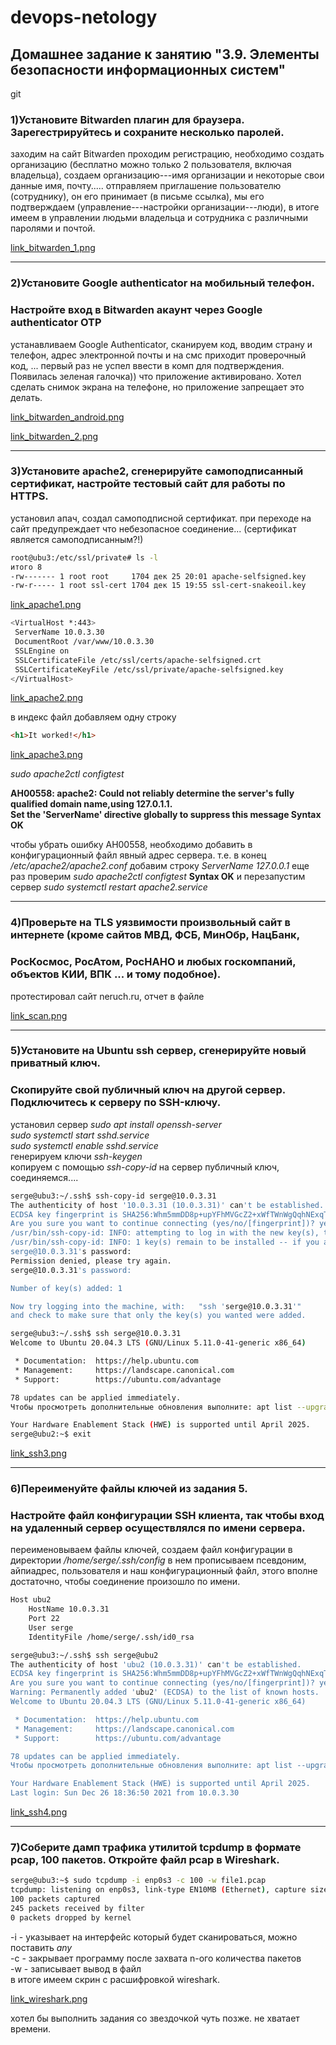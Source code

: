 
# devops-netology
## Домашнее задание к занятию "3.9. Элементы безопасности информационных систем"
git 
### 1)Установите Bitwarden плагин для браузера. Зарегестрируйтесь и сохраните несколько паролей.
заходим на сайт Bitwarden проходим регистрацию, необходимо создать организацию (бесплатно можно только 2 пользователя,
включая владельца), создаем организацию---имя организации и некоторые свои данные имя, почту.....
отправляем приглашение пользователю (сотруднику),  он его принимает (в письме ссылка), мы его подтверждаем
(управление---настройки организации---люди), 
в итоге имеем в управлении людьми владельца и сотрудника с различными паролями и почтой.

[link_bitwarden_1.png](./bitwarden_1.png)
____


### 2)Установите Google authenticator на мобильный телефон.
### Настройте вход в Bitwarden акаунт через Google authenticator OTP


устанавливаем Google Authenticator, сканируем код, вводим страну и телефон, адрес электронной почты и на смс 
приходит проверочный код, ... первый раз не успел ввести в комп для подтверждения. Появилась зеленая галочка)) 
что приложение активировано. Хотел сделать снимок экрана на телефоне, но приложение запрещает это делать.

[link_bitwarden_android.png](./bitwarden_android.png)

[link_bitwarden_2.png](./bitwarden_2.png)

----

### 3)Установите apache2, сгенерируйте самоподписанный сертификат, настройте тестовый сайт для работы по HTTPS.

установил апач, создал самоподписной сертификат.
при переходе на сайт предупреждает что небезопасное соединение... (сертификат является самоподписанным?!)

```bash
root@ubu3:/etc/ssl/private# ls -l
итого 8
-rw------- 1 root root     1704 дек 25 20:01 apache-selfsigned.key
-rw-r----- 1 root ssl-cert 1704 дек 15 19:55 ssl-cert-snakeoil.key 
```
[link_apache1.png](./apache1.png)

```bash
<VirtualHost *:443>
 ServerName 10.0.3.30
 DocumentRoot /var/www/10.0.3.30
 SSLEngine on
 SSLCertificateFile /etc/ssl/certs/apache-selfsigned.crt
 SSLCertificateKeyFile /etc/ssl/private/apache-selfsigned.key
</VirtualHost>
```
[link_apache2.png](./apache2.png)

в индекс файл добавляем одну строку

```html
<h1>It worked!</h1>
```
[link_apache3.png](./apache3.png)

*sudo apache2ctl configtest*

**AH00558: apache2: Could not reliably determine the server's fully qualified domain name,using 127.0.1.1. </br>
Set the 'ServerName' directive globally to suppress this message
Syntax OK**

чтобы убрать ошибку AH00558, необходимо добавить в конфигурационный файл явный адрес сервера.
т.е. в конец */etc/apache2/apache2.conf*  добавим строку *ServerName 127.0.0.1*
еще раз проверим *sudo apache2ctl configtest*
**Syntax OK**
и перезапустим сервер *sudo systemctl restart apache2.service*

------

### 4)Проверьте на TLS уязвимости произвольный сайт в интернете (кроме сайтов МВД, ФСБ, МинОбр, НацБанк,
### РосКосмос, РосАтом, РосНАНО и любых госкомпаний, объектов КИИ, ВПК ... и тому подобное).

протестировал сайт neruch.ru, отчет в файле 

[link_scan.png](./scan.png)

-------

### 5)Установите на Ubuntu ssh сервер, сгенерируйте новый приватный ключ. </br>
### Скопируйте свой публичный ключ на другой сервер. Подключитесь к серверу по SSH-ключу.
установил сервер *sudo apt install openssh-server*</br>
*sudo systemctl start sshd.service*</br>
*sudo systemctl enable sshd.service*</br>
генерируем ключи *ssh-keygen*</br>
копируем с помощью *ssh-copy-id* на сервер публичный ключ, соединяемся....
```bash
serge@ubu3:~/.ssh$ ssh-copy-id serge@10.0.3.31
The authenticity of host '10.0.3.31 (10.0.3.31)' can't be established.
ECDSA key fingerprint is SHA256:Whm5mmDD8p+upYFhMVGcZ2+xWfTWnWgQqhNExqTfJws.
Are you sure you want to continue connecting (yes/no/[fingerprint])? yes
/usr/bin/ssh-copy-id: INFO: attempting to log in with the new key(s), to filter out any that are already installed
/usr/bin/ssh-copy-id: INFO: 1 key(s) remain to be installed -- if you are prompted now it is to install the new keys
serge@10.0.3.31's password: 
Permission denied, please try again.
serge@10.0.3.31's password: 

Number of key(s) added: 1

Now try logging into the machine, with:   "ssh 'serge@10.0.3.31'"
and check to make sure that only the key(s) you wanted were added.
```
```bash
serge@ubu3:~/.ssh$ ssh serge@10.0.3.31
Welcome to Ubuntu 20.04.3 LTS (GNU/Linux 5.11.0-41-generic x86_64)

 * Documentation:  https://help.ubuntu.com
 * Management:     https://landscape.canonical.com
 * Support:        https://ubuntu.com/advantage

78 updates can be applied immediately.
Чтобы просмотреть дополнительные обновления выполните: apt list --upgradable

Your Hardware Enablement Stack (HWE) is supported until April 2025.
serge@ubu2:~$ exit
```
[link_ssh3.png](./ssh3.png)

_____

### 6)Переименуйте файлы ключей из задания 5. 
### Настройте файл конфигурации SSH клиента, так чтобы вход на удаленный сервер осуществлялся по имени сервера. 

переименовываем файлы ключей, создаем файл конфигурации в директории */home/serge/.ssh/config*
в нем прописываем псевдоним, айпиадрес, пользователя и наш конфигурационный файл, этого вполне достаточно, 
чтобы соединение произошло по имени.

```bash
Host ubu2
    HostName 10.0.3.31
    Port 22
    User serge
    IdentityFile /home/serge/.ssh/id0_rsa
```

```bash
serge@ubu3:~/.ssh$ ssh serge@ubu2
The authenticity of host 'ubu2 (10.0.3.31)' can't be established.
ECDSA key fingerprint is SHA256:Whm5mmDD8p+upYFhMVGcZ2+xWfTWnWgQqhNExqTfJws.
Are you sure you want to continue connecting (yes/no/[fingerprint])? yes
Warning: Permanently added 'ubu2' (ECDSA) to the list of known hosts.
Welcome to Ubuntu 20.04.3 LTS (GNU/Linux 5.11.0-41-generic x86_64)

 * Documentation:  https://help.ubuntu.com
 * Management:     https://landscape.canonical.com
 * Support:        https://ubuntu.com/advantage

78 updates can be applied immediately.
Чтобы просмотреть дополнительные обновления выполните: apt list --upgradable

Your Hardware Enablement Stack (HWE) is supported until April 2025.
Last login: Sun Dec 26 18:36:50 2021 from 10.0.3.30
```
[link_ssh4.png](./ssh4.png)


-------

### 7)Соберите дамп трафика утилитой tcpdump в формате pcap, 100 пакетов. Откройте файл pcap в Wireshark.

```bash
serge@ubu3:~$ sudo tcpdump -i enp0s3 -c 100 -w file1.pcap
tcpdump: listening on enp0s3, link-type EN10MB (Ethernet), capture size 262144 bytes
100 packets captured
245 packets received by filter
0 packets dropped by kernel
```

-i - указывает на интерфейс который будет сканироваться, можно поставить *any*</br>
-c - закрывает программу после захвата n-ого количества пакетов</br>
-w - записывает вывод в файл</br>
в итоге имеем скрин с расшифровкой wireshark. 

[link_wireshark.png](./wireshark.png)

хотел бы выполнить задания со звездочкой чуть позже.  не хватает времени.





